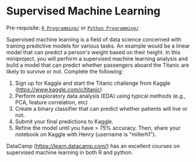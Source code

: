 # Supervised Machine Learning

Pre-requisite: [`R Programming/`](https://github.com/Bioinformatics-Research-Network/training-requirements/tree/main/R%20Programming) or [`Python Programming/`](https://github.com/Bioinformatics-Research-Network/training-requirements/tree/main/Python%20Programming)


Supervised machine learning is a field of data science concerned with training predictive models for various tasks. An example would be a linear model that can predict a person's weight based on their height. In this miniproject, you will perform a supervised machine learning analysis and build a model that can predict whether passengers aboard the Titanic are likely to survive or not. Complete the following:

1. Sign up for Kaggle and start the Titanic challenge from Kaggle (https://www.kaggle.com/c/titanic)
2. Perform exploratory data analysis (EDA) using typical methods (e.g., PCA, feature correlation, etc)
3. Create a binary classifier that can predict whether patients will live or not.
4. Submit your final predictions to Kaggle.
5. Refine the model until you have > 75% accuracy. Then, share your notebook on Kaggle with Henry (username is "millerh1").

DataCamp (https://learn.datacamp.com/) has an excellent courses on supervised machine learning in both R and python.
